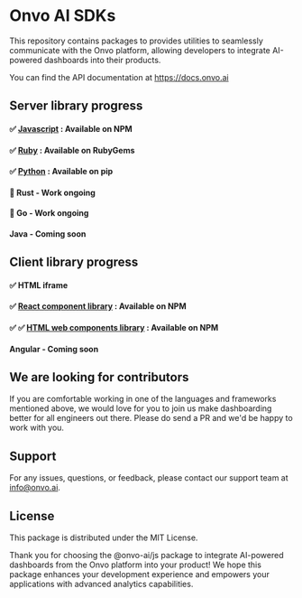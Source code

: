 # Onvo AI SDKs

This repository contains packages to provides utilities to seamlessly communicate with the Onvo platform, allowing developers to integrate AI-powered dashboards into their products.

You can find the API documentation at https://docs.onvo.ai

## Server library progress

#### ✅ [Javascript](https://www.npmjs.com/package/@onvo-ai/js) : Available on NPM

#### ✅ [Ruby](https://rubygems.org/gems/onvo) : Available on RubyGems

#### ✅ [Python](https://pypi.org/project/onvo/) : Available on pip

#### 🚧 Rust - Work ongoing

#### 🚧 Go - Work ongoing

#### Java - Coming soon

## Client library progress

#### ✅ HTML iframe

#### ✅ [React component library](https://www.npmjs.com/package/@onvo-ai/react) : Available on NPM

#### ✅ ✅ [HTML web components library](https://www.npmjs.com/package/@onvo-ai/web-components) : Available on NPM

#### Angular - Coming soon

## We are looking for contributors

If you are comfortable working in one of the languages and frameworks mentioned above, we would love for you to join us make dashboarding better for all engineers out there. Please do send a PR and we'd be happy to work with you.

## Support

For any issues, questions, or feedback, please contact our support team at info@onvo.ai.

## License

This package is distributed under the MIT License.

Thank you for choosing the @onvo-ai/js package to integrate AI-powered dashboards from the Onvo platform into your product! We hope this package enhances your development experience and empowers your applications with advanced analytics capabilities.
